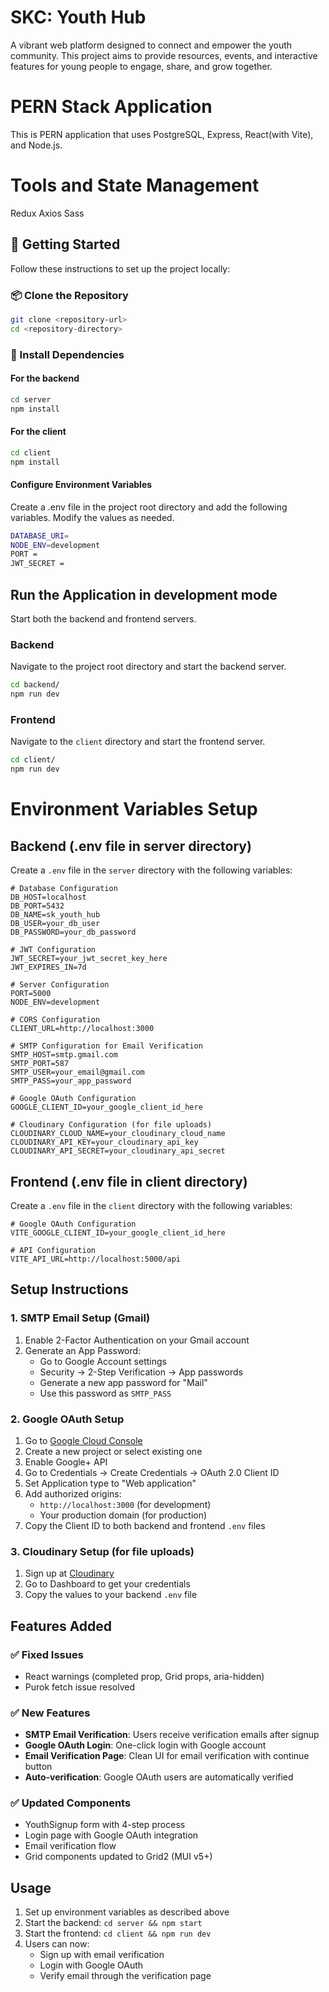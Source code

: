# SKC: Youth Hub

A vibrant web platform designed to connect and empower the youth community. This project aims to provide resources, events, and interactive features for young people to engage, share, and grow together.

# PERN Stack Application 
This is PERN application that uses PostgreSQL, Express, React(with Vite), and Node.js.

# Tools and State Management
Redux
Axios
Sass

## 🚀 Getting Started

Follow these instructions to set up the project locally:

### 📦 Clone the Repository

```bash
git clone <repository-url>
cd <repository-directory>
```
### 📁 Install Dependencies

#### For the backend
```bash
cd server 
npm install
```


#### For the client
```bash
cd client 
npm install
```
#### Configure Environment Variables
Create a .env file in the project root directory and add the following variables. Modify the values as needed.

```bash
DATABASE_URI=
NODE_ENV=development
PORT = 
JWT_SECRET =  
```


## Run the Application in development mode

Start both the backend and frontend servers.

### Backend

Navigate to the project root directory and start the backend server.

```sh
cd backend/
npm run dev
```

### Frontend

Navigate to the `client` directory and start the frontend server.

```sh
cd client/
npm run dev
```

# Environment Variables Setup

## Backend (.env file in server directory)

Create a `.env` file in the `server` directory with the following variables:

```env
# Database Configuration
DB_HOST=localhost
DB_PORT=5432
DB_NAME=sk_youth_hub
DB_USER=your_db_user
DB_PASSWORD=your_db_password

# JWT Configuration
JWT_SECRET=your_jwt_secret_key_here
JWT_EXPIRES_IN=7d

# Server Configuration
PORT=5000
NODE_ENV=development

# CORS Configuration
CLIENT_URL=http://localhost:3000

# SMTP Configuration for Email Verification
SMTP_HOST=smtp.gmail.com
SMTP_PORT=587
SMTP_USER=your_email@gmail.com
SMTP_PASS=your_app_password

# Google OAuth Configuration
GOOGLE_CLIENT_ID=your_google_client_id_here

# Cloudinary Configuration (for file uploads)
CLOUDINARY_CLOUD_NAME=your_cloudinary_cloud_name
CLOUDINARY_API_KEY=your_cloudinary_api_key
CLOUDINARY_API_SECRET=your_cloudinary_api_secret
```

## Frontend (.env file in client directory)

Create a `.env` file in the `client` directory with the following variables:

```env
# Google OAuth Configuration
VITE_GOOGLE_CLIENT_ID=your_google_client_id_here

# API Configuration
VITE_API_URL=http://localhost:5000/api
```

## Setup Instructions

### 1. SMTP Email Setup (Gmail)

1. Enable 2-Factor Authentication on your Gmail account
2. Generate an App Password:
   - Go to Google Account settings
   - Security → 2-Step Verification → App passwords
   - Generate a new app password for "Mail"
   - Use this password as `SMTP_PASS`

### 2. Google OAuth Setup

1. Go to [Google Cloud Console](https://console.cloud.google.com/)
2. Create a new project or select existing one
3. Enable Google+ API
4. Go to Credentials → Create Credentials → OAuth 2.0 Client ID
5. Set Application type to "Web application"
6. Add authorized origins:
   - `http://localhost:3000` (for development)
   - Your production domain (for production)
7. Copy the Client ID to both backend and frontend `.env` files

### 3. Cloudinary Setup (for file uploads)

1. Sign up at [Cloudinary](https://cloudinary.com/)
2. Go to Dashboard to get your credentials
3. Copy the values to your backend `.env` file

## Features Added

### ✅ Fixed Issues
- React warnings (completed prop, Grid props, aria-hidden)
- Purok fetch issue resolved

### ✅ New Features
- **SMTP Email Verification**: Users receive verification emails after signup
- **Google OAuth Login**: One-click login with Google account
- **Email Verification Page**: Clean UI for email verification with continue button
- **Auto-verification**: Google OAuth users are automatically verified

### ✅ Updated Components
- YouthSignup form with 4-step process
- Login page with Google OAuth integration
- Email verification flow
- Grid components updated to Grid2 (MUI v5+)

## Usage

1. Set up environment variables as described above
2. Start the backend: `cd server && npm start`
3. Start the frontend: `cd client && npm run dev`
4. Users can now:
   - Sign up with email verification
   - Login with Google OAuth
   - Verify email through the verification page
